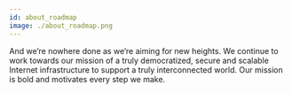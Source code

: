 ```yaml
---
id: about_roadmap
image: ./about_roadmap.png
---
```

And we’re nowhere done as we’re aiming for new heights. We continue to work towards our mission of a truly democratized, secure and scalable Internet infrastructure to support a truly interconnected world. Our mission is bold and motivates every step we make.
